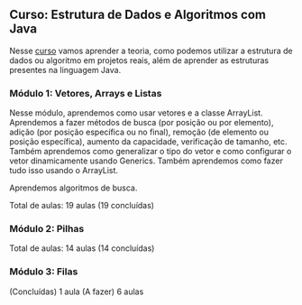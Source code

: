 ## Curso: Estrutura de Dados e Algoritmos com Java

Nesse [curso](https://loiane.training/curso/estrutura-de-dados) vamos aprender a teoria, como podemos utilizar a estrutura de dados ou algoritmo em projetos reais, além de aprender as estruturas presentes na linguagem Java.

### Módulo 1: Vetores, Arrays e Listas

Nesse módulo, aprendemos como usar vetores e a classe ArrayList.
Aprendemos a fazer métodos de busca (por posição ou por elemento), adição (por posição específica ou no final), remoção (de elemento ou posição específica), aumento da capacidade, verificação de tamanho, etc. Também aprendemos como generalizar o tipo do vetor e como configurar o vetor dinamicamente usando Generics.
Também aprendemos como fazer tudo isso usando o ArrayList.

Aprendemos algoritmos de busca.

Total de aulas: 19 aulas (19 concluídas)

### Módulo 2: Pilhas

Total de aulas: 14 aulas (14 concluídas)

### Módulo 3: Filas

(Concluídas) 1 aula 
(A fazer) 6 aulas